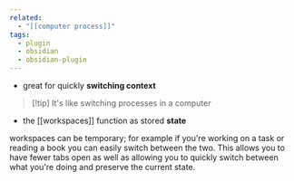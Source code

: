 ```yaml
---
related:
  - "[[computer process]]"
tags:
  - plugin
  - obsidian
  - obsidian-plugin
---
```


- great for quickly **switching context**

> [!tip] It's like switching processes in a computer

- the [[workspaces]] function as stored **state**

workspaces can be temporary; for example if you're working on a task or reading a book you can easily switch between the two.
This allows you to have fewer tabs open as well as allowing you to quickly switch between what you're doing and preserve the current state.
